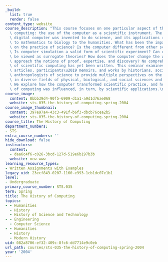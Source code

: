 ```yaml
---
_build:
  list: true
  render: false
content_type: website
course_description: "This course focuses on one particular aspect of the history of\
  \ computing: the use of the computer as a scientific instrument. The electronic\
  \ digital computer was invented to do science, and its applications range from physics\
  \ to mathematics to biology to the humanities. What has been the impact of computing\
  \ on the practice of science? Is the computer different from other scientific instruments?\
  \ Is computer simulation a valid form of scientific experiment? Can computer models\
  \ be viewed as surrogate theories? How does the computer change the way scientists\
  \ approach the notions of proof, expertise, and discovery? No comprehensive history\
  \ of scientific computing has yet been written. This seminar examines scientific\
  \ articles, participants\u2019 memoirs, and works by historians, sociologists, and\
  \ anthropologists of science to provide multiple perspectives on the use of computers\
  \ in diverse fields of physical, biological, and social sciences and the humanities.\
  \ We explore how the computer transformed scientific practice, and how the culture\
  \ of computing was influenced, in turn, by scientific applications.\n"
course_image:
  content: 8bbb39d4-90f5-6909-d1a1-a9d1d76ae068
  website: sts-035-the-history-of-computing-spring-2004
course_image_thumbnail:
  content: 397e97a4-43c3-491f-b6f3-dbcb76cea2b5
  website: sts-035-the-history-of-computing-spring-2004
course_title: The History of Computing
department_numbers:
- STS
extra_course_numbers: ''
hide_download: false
instructors:
  content:
  - daa6c4f6-c026-3bcd-127d-519e6b197b3b
  website: ocw-www
learning_resource_types:
- Written Assignments with Examples
legacy_uid: 23ecf843-0207-1160-e993-1cb1dc07e1b1
level:
- Undergraduate
primary_course_number: STS.035
term: Spring
title: The History of Computing
topics:
- - Humanities
  - History
  - History of Science and Technology
- - Engineering
  - Computer Science
- - Humanities
  - History
  - Modern History
uid: 082a8706-ef32-409c-8fc6-dd7714e9c0eb
url_path: courses/sts-035-the-history-of-computing-spring-2004
year: '2004'
---
```

